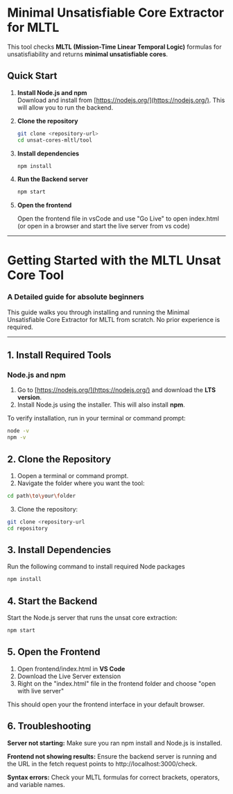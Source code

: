 # Minimal Unsatisfiable Core Extractor for MLTL

This tool checks **MLTL (Mission-Time Linear Temporal Logic)** formulas for unsatisfiability and returns **minimal unsatisfiable cores**. 

## Quick Start

1. **Install Node.js and npm**  
   Download and install from [https://nodejs.org/](https://nodejs.org/). This will allow you to run the backend.

2. **Clone the repository**  
   ```sh
   git clone <repository-url>
   cd unsat-cores-mltl/tool
   ```

3. **Install dependencies**
    ```sh
    npm install
    ```
4. **Run the Backend server**
    ```sh
    npm start
    ```
5. **Open the frontend**

    Open the frontend file in vsCode and use "Go Live" to open index.html (or open in a browser and start the live server from vs code)


---


# Getting Started with the MLTL Unsat Core Tool
### A Detailed guide for absolute beginners

This guide walks you through installing and running the Minimal Unsatisfiable Core Extractor for MLTL from scratch. No prior experience is required.

---

## 1. Install Required Tools

### Node.js and npm
1. Go to [https://nodejs.org/](https://nodejs.org/) and download the **LTS version**.
2. Install Node.js using the installer. This will also install **npm**.

To verify installation, run in your terminal or command prompt:

```sh
node -v
npm -v
```
## 2. Clone the Repository
1. Oopen a terminal or command prompt.
2. Navigate the folder where you want the tool:
```sh
cd path\to\your\folder
```
3. Clone the repository:
```sh
git clone <repository-url
cd repository
```

## 3. Install Dependencies
Run the following command to install required Node packages
```sh
npm install
```

## 4. Start the Backend
Start the Node.js server that runs the unsat core extraction:
```sh
npm start
```

## 5. Open the Frontend
1. Open frontend/index.html in **VS Code**
2. Download the Live Server extension
3. Right on the "index.html" file in the frontend folder and choose "open with live server"

This should open your the frontend interface in your default browser.

## 6. Troubleshooting

**Server not starting:** Make sure you ran npm install and Node.js is installed.

**Frontend not showing results:** Ensure the backend server is running and the URL in the fetch request points to http://localhost:3000/check.

**Syntax errors:** Check your MLTL formulas for correct brackets, operators, and variable names.

